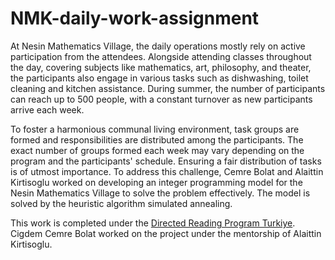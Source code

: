 # NMK-daily-work-assignment
At Nesin Mathematics Village, the daily operations mostly rely on active participation from the attendees. Alongside attending classes throughout the day, covering subjects like mathematics, art, philosophy, and theater, the participants also engage in various tasks such as dishwashing, toilet cleaning and kitchen assistance. During summer, the number of participants can reach up to 500 people, with a constant turnover as new participants arrive each week.

To foster a harmonious communal living environment, task groups are formed and responsibilities are distributed among the participants. The exact number of groups formed each week may vary depending on the program and the participants' schedule. Ensuring a fair distribution of tasks is of utmost importance. To address this challenge, Cemre Bolat and Alaittin Kirtisoglu worked on developing an integer programming model for the Nesin Mathematics Village to solve the problem effectively. The model is solved by the heuristic algorithm simulated annealing.

This work is completed under the [Directed Reading Program Turkiye](https://sites.google.com/view/drp-turkey/). Cigdem Cemre Bolat worked on the project under the mentorship of Alaittin Kirtisoglu.

